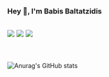 ### Hey 👋, I'm Babis Baltatzidis

[![](https://vistr.dev/badge?repo=babis200.babis200&corners=square)](https://github.com//vistr.dev)
[![](https://img.shields.io/badge/-@babis200-%23181717?style=flat-square&logo=github)](https://github.com/babis200)
[![](https://img.shields.io/badge/-Babis%20Baltatzidis-blue?style=flat-square&logo=Linkedin&logoColor=white&link=https://www.linkedin.com/in/babis200/)](https://www.linkedin.com/in/babis200/)
---
<br><br>
![Anurag's GitHub stats](https://github-readme-stats.vercel.app/api?username=babis200&count_private=true&theme=dracula&show_icons=true)


